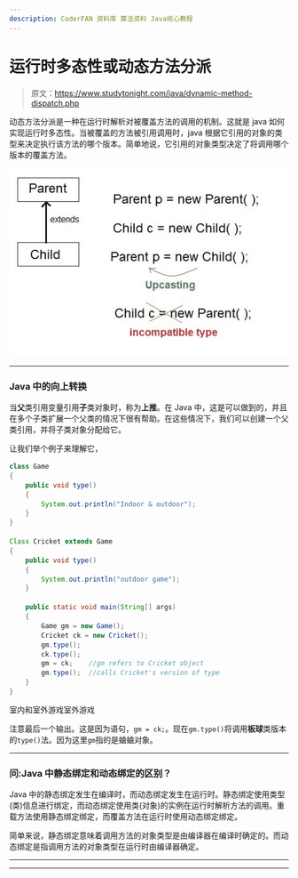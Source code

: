 ```yaml
---
description: CoderFAN 资料库 算法资料 Java核心教程
---
```


# 运行时多态性或动态方法分派

> 原文：<https://www.studytonight.com/java/dynamic-method-dispatch.php>

动态方法分派是一种在运行时解析对被覆盖方法的调用的机制。这就是 java 如何实现运行时多态性。当被覆盖的方法被引用调用时，java 根据它引用的对象的类型来决定执行该方法的哪个版本。简单地说，它引用的对象类型决定了将调用哪个版本的覆盖方法。

![upcasting in java](img/e8ab6720d7d4c228d0ef7754ac605387.png)

* * *

### Java 中的向上转换

当**父**类引用变量引用**子**类对象时，称为**上推**。在 Java 中，这是可以做到的，并且在多个子类扩展一个父类的情况下很有帮助。在这些情况下，我们可以创建一个父类引用，并将子类对象分配给它。

让我们举个例子来理解它，

```java
class Game
{
 	public void type()
 	{  
 		System.out.println("Indoor & outdoor"); 
 	}
}

Class Cricket extends Game
{
 	public void type()
 	{  
 		System.out.println("outdoor game"); 
	}

 	public static void main(String[] args)
 	{
   		Game gm = new Game();
   		Cricket ck = new Cricket();
   		gm.type();
   		ck.type();
   		gm = ck;	//gm refers to Cricket object
   		gm.type();	//calls Cricket's version of type
 	}
}
```

室内和室外游戏室外游戏

注意最后一个输出。这是因为语句，`gm = ck;`。现在`gm.type()`将调用**板球**类版本的`type()`法。因为这里`gm`指的是蛐蛐对象。

* * *

### 问:Java 中静态绑定和动态绑定的区别？

Java 中的静态绑定发生在编译时，而动态绑定发生在运行时。静态绑定使用类型(类)信息进行绑定，而动态绑定使用类(对象)的实例在运行时解析方法的调用。重载方法使用静态绑定绑定，而覆盖方法在运行时使用动态绑定绑定。

简单来说，静态绑定意味着调用方法的对象类型是由编译器在编译时确定的。而动态绑定是指调用方法的对象类型在运行时由编译器确定。

* * *

* * *